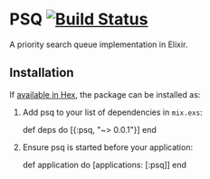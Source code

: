 # PSQ [![Build Status](https://travis-ci.org/shosti/psq.svg?branch=master)](https://travis-ci.org/shosti/psq)

A priority search queue implementation in Elixir.

## Installation

If [available in Hex](https://hex.pm/docs/publish), the package can be installed as:

  1. Add psq to your list of dependencies in `mix.exs`:

        def deps do
          [{:psq, "~> 0.0.1"}]
        end

  2. Ensure psq is started before your application:

        def application do
          [applications: [:psq]]
        end
